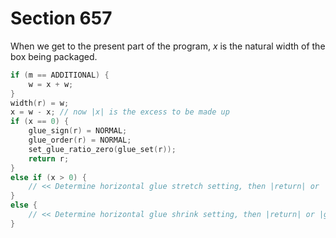 # Section 657

When we get to the present part of the program, *x* is the natural width of the box being packaged.

```c << Determine the value of |width(r)| and the appropriate glue setting; then |return| or |goto common_ending| >>=
if (m == ADDITIONAL) {
    w = x + w;
}
width(r) = w;
x = w - x; // now |x| is the excess to be made up
if (x == 0) {
    glue_sign(r) = NORMAL;
    glue_order(r) = NORMAL;
    set_glue_ratio_zero(glue_set(r));
    return r;
}
else if (x > 0) {
    // << Determine horizontal glue stretch setting, then |return| or |goto common_ending| >>
}
else {
    // << Determine horizontal glue shrink setting, then |return| or |goto common_ending| >>
}
```
